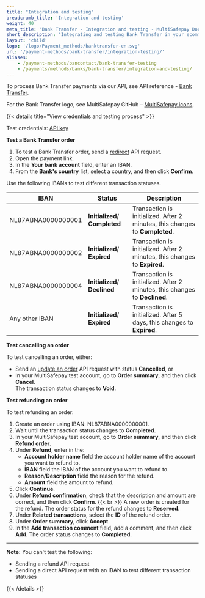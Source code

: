 ```yaml
---
title: "Integration and testing"
breadcrumb_title: 'Integration and testing'
weight: 40
meta_title: "Bank Transfer - Integration and testing - MultiSafepay Docs"
short_description: "Integrating and testing Bank Transfer in your ecommerce platform"
layout: 'child'
logo: '/logo/Payment_methods/banktransfer-en.svg'
url: '/payment-methods/bank-transfer/integration-testing/'
aliases:
    - /payment-methods/bancontact/bank-transfer-testing
    - /payments/methods/banks/bank-transfer/integration-and-testing/
---
```


To process Bank Transfer payments via our API, see API reference - [Bank Transfer](/api/#bank-transfer).

For the Bank Transfer logo, see MultiSafepay GitHub – [MultiSafepay icons](https://github.com/MultiSafepay/MultiSafepay-icons).

{{< details title="View credentials and testing process" >}}

Test credentials: [API key](/account/site-id-api-key-secure-code/)

**Test a Bank Transfer order**

1. To test a Bank Transfer order, send a [redirect](/api/#bank-transfer---redirect) API request.
2. Open the payment link. 
3. In the **Your bank account** field, enter an IBAN. 
4. From the **Bank's country** list, select a country, and then click **Confirm**.

Use the following IBANs to test different transaction statuses.

| IBAN | Status    | Description              |
| ---------| --------- | ------------------------ |
| NL87ABNA0000000001| **Initialized**/ **Completed** | Transaction is initialized. After 2 minutes, this changes to **Completed**. |
| NL87ABNA0000000002| **Initialized**/ **Expired** | Transaction is initialized. After 2 minutes, this changes to **Expired**. |
| NL87ABNA0000000004| **Initialized**/ **Declined** | Transaction is initialized. After 2 minutes, this changes to **Declined**. |
| Any other IBAN | **Initialized**/ **Expired** | Transaction is initialized. After 5 days, this changes to **Expired**. |

**Test cancelling an order**

To test cancelling an order, either:

- Send an [update an order](/api/#update-an-order) API request with status **Cancelled**, or 
- In your MultiSafepay test account, go to **Order summary**, and then click **Cancel**.  
The transaction status changes to **Void**.

**Test refunding an order**

To test refunding an order:

1. Create an order using IBAN: NL87ABNA0000000001. 
2. Wait until the transaction status changes to **Completed**.
3. In your MultiSafepay test account, go to **Order summary**, and then click **Refund order**.
4. Under **Refund**, enter in the:
    - **Account holder name** field the account holder name of the account you want to refund to. 
    - **IBAN** field the IBAN of the account you want to refund to.
    - **Reason/Description** field the reason for the refund. 
    - **Amount** field the amount to refund.
5. Click **Continue**.
6. Under **Refund confirmation**, check that the description and amount are correct, and then click **Confirm**.
  {{< br >}} A new order is created for the refund. The order status for the refund changes to **Reserved**.
7. Under **Related transactions**, select the **ID** of the refund order.
8. Under **Order summary**, click **Accept**.
9. In the **Add transaction comment** field, add a comment, and then click **Add**.
  The order status changes to **Completed**.

---

**Note:** You can't test the following:
- Sending a refund API request
- Sending a direct API request with an IBAN to test different transaction statuses


{{< /details >}}